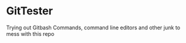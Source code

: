 # GitTester
Trying out Gitbash Commands, command line editors and other junk to mess with this repo
